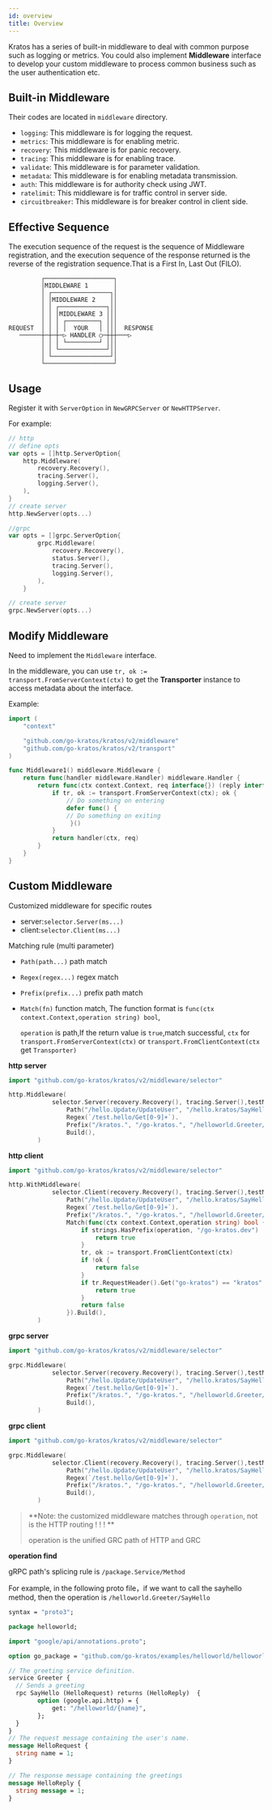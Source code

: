 ```yaml
---
id: overview
title: Overview
---
```


Kratos has a series of built-in middleware to deal with common purpose such as logging or metrics. You could also implement **Middleware** interface to develop your custom middleware to process common business such as the user authentication etc.

## Built-in Middleware

Their codes are located in `middleware` directory.

- `logging`: This middleware is for logging the request.
- `metrics`: This middleware is for enabling metric.
- `recovery`: This middleware is for panic recovery.
- `tracing`: This middleware is for enabling trace.
- `validate`: This middleware is for parameter validation.
- `metadata`: This middleware is for enabling metadata transmission.
- `auth`: This middleware is for authority check using JWT.
- `ratelimit`: This middleware is for traffic control in server side.
- `circuitbreaker`: This middleware is for breaker control in client side.

## Effective Sequence

The execution sequence of the request is the sequence of Middleware registration, and the execution sequence of the response returned is the reverse of the registration sequence.That is a First In, Last Out (FILO).

```
         ┌───────────────────┐
         │MIDDLEWARE 1       │
         │ ┌────────────────┐│
         │ │MIDDLEWARE 2    ││
         │ │ ┌─────────────┐││
         │ │ │MIDDLEWARE 3 │││
         │ │ │ ┌─────────┐ │││
REQUEST  │ │ │ │  YOUR   │ │││  RESPONSE
   ──────┼─┼─┼─▷ HANDLER ○─┼┼┼───▷
         │ │ │ └─────────┘ │││
         │ │ └─────────────┘││
         │ └────────────────┘│
         └───────────────────┘
```

## Usage

Register it with `ServerOption` in `NewGRPCServer` or `NewHTTPServer`.

For example:

```go
// http
// define opts
var opts = []http.ServerOption{
	http.Middleware(
		recovery.Recovery(),
		tracing.Server(),
		logging.Server(),
	),
}
// create server
http.NewServer(opts...)

//grpc
var opts = []grpc.ServerOption{
		grpc.Middleware(
			recovery.Recovery(),
			status.Server(),
			tracing.Server(),
			logging.Server(),
		),
	}

// create server
grpc.NewServer(opts...)
```

## Modify Middleware

Need to implement the `Middleware` interface.

In the middleware, you can use `tr, ok := transport.FromServerContext(ctx)` to get the **Transporter** instance to access metadata about the interface.

Example:

```go
import (
    "context"

    "github.com/go-kratos/kratos/v2/middleware"
    "github.com/go-kratos/kratos/v2/transport"
)

func Middleware1() middleware.Middleware {
    return func(handler middleware.Handler) middleware.Handler {
        return func(ctx context.Context, req interface{}) (reply interface{}, err error) {
            if tr, ok := transport.FromServerContext(ctx); ok {
                // Do something on entering
                defer func() {
                // Do something on exiting
                 }()
            }
            return handler(ctx, req)
        }
    }
}
```

## Custom Middleware

Customized middleware for specific routes

- server:`selector.Server(ms...)`
- client:`selector.Client(ms...)`

Matching rule (multi parameter)

- `Path(path...)` path match
- `Regex(regex...)` regex match
- `Prefix(prefix...)` prefix path match
- `Match(fn)` function match, The function format is `func(ctx context.Context,operation string) bool`,

  `operation` is path,If the return value is `true`,match successful, `ctx` for `transport.FromServerContext(ctx)` or `transport.FromClientContext(ctx` get `Transporter)`

**http server**

```go
import "github.com/go-kratos/kratos/v2/middleware/selector"

http.Middleware(
            selector.Server(recovery.Recovery(), tracing.Server(),testMiddleware).
                Path("/hello.Update/UpdateUser", "/hello.kratos/SayHello").
                Regex(`/test.hello/Get[0-9]+`).
                Prefix("/kratos.", "/go-kratos.", "/helloworld.Greeter/").
                Build(),
        )
```

**http client**

```go
import "github.com/go-kratos/kratos/v2/middleware/selector"

http.WithMiddleware(
            selector.Client(recovery.Recovery(), tracing.Server(),testMiddleware).
                Path("/hello.Update/UpdateUser", "/hello.kratos/SayHello").
                Regex(`/test.hello/Get[0-9]+`).
                Prefix("/kratos.", "/go-kratos.", "/helloworld.Greeter/").
                Match(func(ctx context.Context,operation string) bool {
                    if strings.HasPrefix(operation, "/go-kratos.dev") || strings.HasSuffix(operation, "world") {
                        return true
                    }
                    tr, ok := transport.FromClientContext(ctx)
                    if !ok {
                        return false
				    }
                    if tr.RequestHeader().Get("go-kratos") == "kratos" {
					    return true
				    }
                    return false
                }).Build(),
        )
```

**grpc server**

```go
import "github.com/go-kratos/kratos/v2/middleware/selector"

grpc.Middleware(
            selector.Server(recovery.Recovery(), tracing.Server(),testMiddleware).
                Path("/hello.Update/UpdateUser", "/hello.kratos/SayHello").
                Regex(`/test.hello/Get[0-9]+`).
                Prefix("/kratos.", "/go-kratos.", "/helloworld.Greeter/").
                Build(),
        )
```

**grpc client**

```go
import "github.com/go-kratos/kratos/v2/middleware/selector"

grpc.Middleware(
            selector.Client(recovery.Recovery(), tracing.Server(),testMiddleware).
                Path("/hello.Update/UpdateUser", "/hello.kratos/SayHello").
                Regex(`/test.hello/Get[0-9]+`).
                Prefix("/kratos.", "/go-kratos.", "/helloworld.Greeter/").
                Build(),
        )
```

> **Note: the customized middleware matches through `operation`, not is the HTTP routing ! ! ! **
>
> operation is the unified GRC path of HTTP and GRC

**operation find**

gRPC path's splicing rule is `/package.Service/Method`

For example, in the following proto file，if we want to call the sayhello method, then the operation is `/helloworld.Greeter/SayHello`

```protobuf
syntax = "proto3";

package helloworld;

import "google/api/annotations.proto";

option go_package = "github.com/go-kratos/examples/helloworld/helloworld";

// The greeting service definition.
service Greeter {
  // Sends a greeting
  rpc SayHello (HelloRequest) returns (HelloReply)  {
        option (google.api.http) = {
            get: "/helloworld/{name}",
        };
  }
}
// The request message containing the user's name.
message HelloRequest {
  string name = 1;
}

// The response message containing the greetings
message HelloReply {
  string message = 1;
}
```
